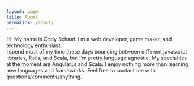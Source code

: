 ```yaml
---
layout: page
title: About
permalink: /about/
---
```


Hi! 
My name is Cody Schaaf. 
I’m a web developer, game maker, and technology enthusiast.  
I spend most of my time these days bouncing between different javascript libraries, Rails, and Scala, but I’m pretty language agnostic.
My specialties at the moment are AngularJs and Scala.
I enjoy nothing more than learning new languages and frameworks.  Feel free to contact me with questions/comments/anything. 
